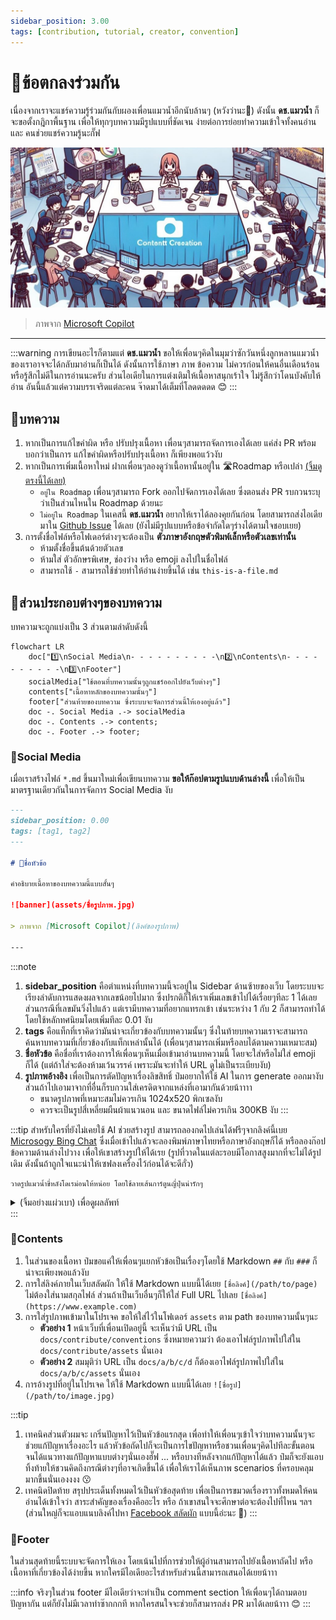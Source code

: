 ```yaml
---
sidebar_position: 3.00
tags: [contribution, tutorial, creator, convention]
---
```


# 🏅ข้อตกลงร่วมกัน

เนื่องจากเราจะแชร์ความรู้ร่วมกันกับผองเพื่อนแมวน้ำอีกนับล้านๆ (หวังว่านะ🥹) ดังนั้น **ดช.แมวน้ำ** ก็จะขอตั้งกฎิกาพื้นฐาน เพื่อให้ทุกๆบทความมีรูปแบบที่ชัดเจน ง่ายต่อการย่อยทำความเข้าใจทั้งคนอ่าน และ คนช่วยแชร์ความรู้นะกั๊ฟ

![banner](assets/conventions.jpg)

> ภาพจาก [Microsoft Copilot](https://th.bing.com/th/id/OIG4.iz9pfZSClF2ZOUXDXhVR?pid=ImgGn)

---

:::warning
การเขียนอะไรก็ตามแต่ **ดช.แมวน้ำ** ขอให้เพื่อนๆคิดในมุมว่าซักวันหนึ่งลูกหลานแมวน้ำของเราอาจจะได้กลับมาอ่านก็เป็นได้ ดังนั้นการใช้ภาษา ภาพ ข้อความ ไม่ควรก่อนให้คนอื่นเดือนร้อน หรือรู้สึกไม่ดีในการอ่านนะครับ ส่วนไอเดียในการแต่งเติมให้เนื้อหาสนุกเร้าใจ ไม่รู้สึกว่าโดนบังคับให้อ่าน อันนี้แล้วแต่ความบรรเจริดแต่ละคน จ๊าดมาได้เต็มที่โลดดดดด 😊
:::

## 📑บทความ
1. หากเป็นการแก้ไขคำผิด หรือ ปรับปรุงเนื้อหา เพื่อนๆสามารถจัดการเองได้เลย แค่ส่ง PR พร้อมบอกว่าเป็นการ แก้ไขคำผิดหรือปรับปรุงเนื้อหา ก็เพียงพอแว้วงับ
1. หากเป็นการเพิ่มเนื้อหาใหม่ ฝากเพื่อนๆลองดูว่าเนื้อหานั้นอยู่ใน <Blue>🛣️Roadmap</Blue> หรือเปล่า [(จิ้มดูตรงนี้ได้เลย)](../../roadmap)
    * `อยู่ใน Roadmap` เพื่อนๆสามารถ Fork ออกไปจัดการเองได้เลย ซึ่งตอนส่ง PR รบกวนระบุว่าเป็นส่วนไหนใน Roadmap ด้วยนะ
    * `ไม่อยู่ใน Roadmap` ในเคสนี้ **ดช.แมวน้ำ** อยากให้เราได้ลองคุยกันก่อน โดยสามารถส่งไอเดียมาใน [Github Issue](https://github.com/saladpuk/edu/issues) ได้เลย (ยังไม่มีรูปแบบหรือข้อจำกัดใดๆร่างได้ตามใจชอบเยย)
1. การตั้งชื่อไฟล์หรือโฟเดอร์ต่างๆจะต้องเป็น **ตัวภาษาอังกฤษตัวพิมพ์เล็กหรือตัวเลขเท่านั้น**
    * ห้ามตั้งชื่อขึ้นต้นด้วยตัวเลข
    * ห้ามใส่ ตัวอักษรพิเศษ, ช่องว่าง หรือ emoji ลงไปในชื่อไฟล์
    * สามารถใช้ `-` สามารถใช้ช่วยทำให้อ่านง่ายขึ้นได้ เช่น `this-is-a-file.md`

## 📌ส่วนประกอบต่างๆของบทความ
บทความจะถูกแบ่งเป็น 3 ส่วนตามลำดับดังนี้

```mermaid
flowchart LR
    doc["1️⃣\nSocial Media\n- - - - - - - - - -\n2️⃣\nContents\n- - - - - - - - - -\n3️⃣\nFooter"]
    socialMedia["ใช้ตอนที่บทความนั้นๆถูกแชร์ออกไปยังเว็บต่างๆ"]
    contents["เนื้อหาหลักของบทความนั้นๆ"]
    footer["ส่วนท้ายของบทความ ซึ่งระบบจะจัดการส่วนนี้ให้เองอยู่แล้ว"]
    doc -. Social Media .-> socialMedia
    doc -. Contents .-> contents;
    doc -. Footer .-> footer;
```

### 🔗Social Media
เมื่อเราสร้างไฟล์ `*.md` ขึ้นมาใหม่เพื่อเขียนบทความ **ขอให้ก๊อปตามรูปแบบด้านล่างนี้** เพื่อให้เป็นมาตรฐานเดียวกันในการจัดการ Social Media งับ

```markdown
---
sidebar_position: 0.00
tags: [tag1, tag2]
---

# 🦆ชื่อหัวข้อ

คำอธิบายเนื้อหาของบทความนี้แบบสั้นๆ

![banner](assets/ชื่อรูปภาพ.jpg)

> ภาพจาก [Microsoft Copilot](ลิงค์ของรูปภาพ)

---
```

:::note
1. **sidebar_position** คือตำแหน่งที่บทความนี้จะอยู่ใน Sidebar ด้านซ้ายของเว็บ โดยระบบจะเรียงลำดับการแสดงผลจากเลขน้อยไปมาก ซึ่งปรกติก็ให้เราเพิ่มเลขเข้าไปได้เรื่อยๆทีละ 1 ได้เลย ส่วนกรณีที่เลขมันวิ่งไปแล้ว แต่เรามีบทความที่อยากแทรกเข้า เช่นระหว่าง 1 กับ 2 ก็สามารถทำได้โดยใช้หลักทศนิยมโดยเพิ่มทีละ 0.01 งับ
1. **tags** คือแท็กที่เราคิดว่ามันน่าจะเกี่ยวข้องกับบทความนั้นๆ ซึ่งในท้ายบทความเราจะสามารถค้นหาบทความที่เกี่ยวข้องกับแท็กเหล่านั้นได้ (เพื่อนๆสามารถเพิ่มหรือลบได้ตามความเหมาะสม)
1. **ชื่อหัวข้อ** คือชื่อที่เราต้องการให้เพื่อนๆเห็นเมื่อเข้ามาอ่านบทความนี้ โดยจะใส่หรือไม่ใส่ emoji ก็ได้ (แต่ถ้าใส่จะต้องห้ามเว้นวรรค์ เพราะมันจะทำให้ URL ดูไม่เป็นระเบียบงับ)
1. **รูปภาพอ้างอิง** เพื่อเป็นการตัดปัญหาเรื่องลิขสิทธิ์ ป๋มอยากให้ใช้ AI ในการ generate ออกมางับ ส่วนถ้าไปเอามาจากที่อื่นก็รบกวนใส่เครดิตจากแหล่งที่เอามากันด้วยน้าาาา
    * ขนาดรูปภาพที่เหมาะสมไม่ควรเกิน 1024x520 พิกเซลงับ
    * ควรจะเป็นรูปสี่เหลี่ยมผืนผ้าแนวนอน และ ขนาดไฟล์ไม่ควรเกิน 300KB งับ
:::

:::tip
สำหรับใครที่ยังไม่เคยใช้ AI ช่วยสร้างรูป สามารถลองกดไปเล่นได้ฟรีๆจากลิงค์นี้เบย [Microsogy Bing Chat](https://www.bing.com/chat) ซึ่งเมื่อเข้าไปแล้วจะลองพิมพ์ภาษาไทยหรือภาษาอังกฤษก็ได้ หรือลองก๊อปข้อความด้านล่างไปวาง เพื่อให้เขาสร้างรูปให้ได้เรย (รูปที่วาดในแต่ละรอบมีโอกาสสูงมากที่จะไม่ได้รูปเดิม ดังนั้นถ้าถูกใจแนะนำให้เซฟลงเครื่องไว้ก่อนได้จะดีกั่ว)

```text
วาดรูปแมวน้ำขี่หลังโดเรม่อนให้หน่อย โดยใช้ลายเส้นการ์ตูนญี่ปุ่นน่ารักๆ
```

<details>
  <summary>(จิ้มอย่างแผ่วเบา) เพื่อดูผลลัพท์</summary>
  <div>
    <div>
        ![img](https://th.bing.com/th/id/OIG2.owVWAuKn.8qQiZE.NsKD?pid=ImgGn)
        > ภาพจาก [Microsoft Copilot](https://th.bing.com/th/id/OIG2.owVWAuKn.8qQiZE.NsKD?pid=ImgGn)
    </div>
  </div>
</details>
:::

### 📝Contents
1. ในส่วนของเนื้อหา ป๋มขอแค่ให้เพื่อนๆแยกหัวข้อเป็นเรื่องๆโดยใช้ Markdown `##` กับ `###` ก็น่าจะเพียงพอแล้วงับ 
2. การใส่ลิงค์ภายในเว็บสลัดผัก ให้ใช้ Markdown แบบนี้ได้เยย `[ชื่อลิงค์](/path/to/page)` ไม่ต้องใส่นามสกุลไฟล์ ส่วนถ้าเป็นเว็บอื่นๆก็ให้ใส่ Full URL ไปเลย `[ชื่อลิงค์](https://www.example.com)`
3. การใส่รูปภาพเข้ามาในโปรเจค ขอให้ใส่ไว้ในโฟเดอร์ `assets` ตาม path ของบทความนั้นๆนะ
    * **ตัวอย่าง 1** หน้าเว็บที่เพื่อนเปิดอยู่นี้ จะเห็นว่ามี URL เป็น `docs/contribute/conventions` ซึ่งหมายความว่า ต้องเอาไฟล์รูปภาพไปใส่ใน `docs/contribute/assets` นั่นเอง
    * **ตัวอย่าง 2** สมมุติว่า URL เป็น `docs/a/b/c/d` ก็ต้องเอาไฟล์รูปภาพไปใส่ใน `docs/a/b/c/assets` นั่นเอง
4. การอ้างรูปที่อยู่ในโปรเจค ให้ใช้ Markdown แบบนี้ได้เลย `![ชื่อรูป](/path/to/image.jpg)`

:::tip
1. เทคนิคส่วนตัวผมจะ <Green>เกริ่นปัญหาไว้เป็นหัวข้อแรกสุด</Green> เพื่อทำให้เพื่อนๆเข้าใจว่าบทความนั้นๆจะช่วยแก้ปัญหาเรื่องอะไร แล้วหัวข้อถัดไปก็จะเป็นการไขปัญหาหรือชวนเพื่อนๆคิดไปทีละขั้นตอน จนได้แนวทางแก้ปัญหาแบบต่างๆนั่นเองฮั๊ฟ ... หรือบางทีหลังจากแก้ปัญหาได้แล้ว ป๋มก็จะยังแอบทิ้งท้ายให้ชวนคิดถึงกรณีต่างๆที่อาจเกิดขึ้นได้ เพื่อให้เราได้เห็นภาพ scenarios ที่ครอบคลุมมากขึ้นนั่นเองงงง 😗
2. เทคนิดปิดท้าย <Green>สรุปประเด็นทั้งหมดไว้เป็นหัวข้อสุดท้าย</Green> เพื่อเป็นการขมวดเรื่องราวทั้งหมดให้คนอ่านได้เข้าใจว่า สาระสำคัญของเรื่องคืออะไร หรือ ถ้าเขาสนใจจะศึกษาต่อจะต้องไปที่ไหน ฯลฯ (ส่วนใหญ่ก็จะแอบแนบลิงค์ไปหา [Facebook สลัดผัก](https://www.facebook.com/mr.saladpuk) แบบนี้อ่ะนะ 🤣)
:::

### 🐾Footer
ในส่วนสุดท้ายนี้ระบบจะจัดการให้เอง โดยเน้นไปที่การช่วยให้ผู้อ่านสามารถไปยังเนื้อหาถัดไป หรือเนื้อหาที่เกี่ยวข้องได้ง่ายขึ้น หากใครมีไอเดียอะไรสำหรับส่วนนี้สามารถเสนอได้เยยน้าาา

:::info
จริงๆในส่วน footer มีไอเดียว่าจะทำเป็น comment section ให้เพื่อนๆได้ถามตอบปัญหากัน แต่ก็ยังไม่มีเวลาทำซ๊ากกกที หากใครสนใจจะช่วยก็สามารถส่ง PR มาได้เลยน้าาา 😊
:::